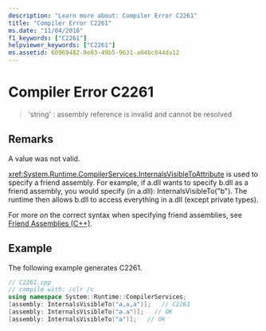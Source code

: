 ```yaml
---
description: "Learn more about: Compiler Error C2261"
title: "Compiler Error C2261"
ms.date: "11/04/2016"
f1_keywords: ["C2261"]
helpviewer_keywords: ["C2261"]
ms.assetid: 60969482-9e83-49b5-9631-a04bc844da12
---
```

# Compiler Error C2261

> 'string' : assembly reference is invalid and cannot be resolved

## Remarks

A value was not valid.

<xref:System.Runtime.CompilerServices.InternalsVisibleToAttribute> is used to specify a friend assembly. For example, if a.dll wants to specify b.dll as a friend assembly, you would specify (in a.dll): InternalsVisibleTo("b"). The runtime then allows b.dll to access everything in a.dll (except private types).

For more on the correct syntax when specifying friend assemblies, see [Friend Assemblies (C++)](../../dotnet/friend-assemblies-cpp.md).

## Example

The following example generates C2261.

```cpp
// C2261.cpp
// compile with: /clr /c
using namespace System::Runtime::CompilerServices;
[assembly: InternalsVisibleTo("a,a,a")];   // C2261
[assembly: InternalsVisibleTo("a.a")];   // OK
[assembly: InternalsVisibleTo("a")];   // OK
```
